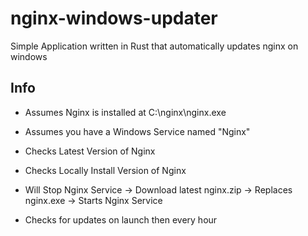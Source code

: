 # nginx-windows-updater
Simple Application written in Rust that automatically updates nginx on windows

## Info

* Assumes Nginx is installed at C:\nginx\nginx.exe

* Assumes you have a Windows Service named "Nginx"

* Checks Latest Version of Nginx

* Checks Locally Install Version of Nginx

* Will Stop Nginx Service -> Download latest nginx.zip -> Replaces nginx.exe -> Starts Nginx Service

* Checks for updates on launch then every hour
